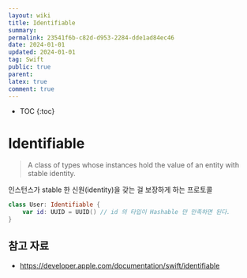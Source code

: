 ```yaml
---
layout: wiki
title: Identifiable
summary: 
permalink: 23541f6b-c82d-d953-2284-dde1ad84ec46
date: 2024-01-01
updated: 2024-01-01
tag: Swift
public: true
parent: 
latex: true
comment: true
---
```


* TOC
{:toc}

# Identifiable

> A class of types whose instances hold the value of an entity with stable identity.

인스턴스가 stable 한 신원(identity)을 갖는 걸 보장하게 하는 프로토콜

```swift
class User: Identifiable {
	var id: UUID = UUID() // id 의 타입이 Hashable 만 만족하면 된다.
}
```

## 참고 자료

- https://developer.apple.com/documentation/swift/identifiable
